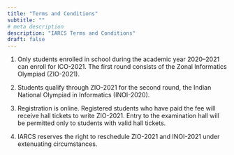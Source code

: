 ```yaml
---
title: "Terms and Conditions"
subtitle: ""
# meta description
description: "IARCS Terms and Conditions"
draft: false
---
```


1. Only students enrolled in school during the academic year 2020–2021 can enroll for ICO-2021. The first round consists of the Zonal Informatics Olympiad (ZIO-2021). 

2. Students qualify through ZIO-2021 for the second round, the Indian National Olympiad in Informatics (INOI-2020). 

3. Registration is online. Registered students who have paid the fee will receive hall tickets to write ZIO-2021. Entry to the examination hall will be permitted only to students with valid hall tickets. 

4. IARCS reserves the right to reschedule ZIO-2021 and INOI-2021 under extenuating circumstances. 